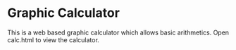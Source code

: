 # Graphic Calculator

This is a web based graphic calculator which allows basic arithmetics.
Open calc.html to view the calculator.